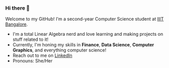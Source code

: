 ### Hi there 👋

<!--
**Dd1235/Dd1235** is a ✨ _special_ ✨ repository because its `README.md` (this file) appears on your GitHub profile.
-->

Welcome to my GitHub! I'm a second-year Computer Science student at [IIIT Bangalore](https://www.iiitb.ac.in/).

- I'm a total Linear Algebra nerd and love learning and making projects on stuff related to it!
- Currently, I'm honing my skills in **Finance**, **Data Science**, **Computer Graphics**, and everything computer science! 
- Reach out to me on [LinkedIn](https://www.linkedin.com/in/dedeepya-avancha-507363217/)
- Pronouns: She/Her


